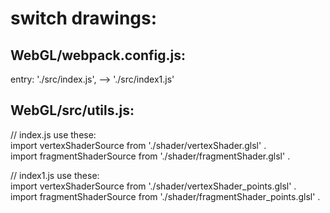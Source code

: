 
# switch drawings:
## WebGL/webpack.config.js:   
entry: './src/index.js', --> './src/index1.js'


## WebGL/src/utils.js:   
// index.js use these:   
import vertexShaderSource from './shader/vertexShader.glsl' .  
import fragmentShaderSource from './shader/fragmentShader.glsl' .  

// index1.js use these:   
import vertexShaderSource from './shader/vertexShader_points.glsl' .  
import fragmentShaderSource from './shader/fragmentShader_points.glsl' .  